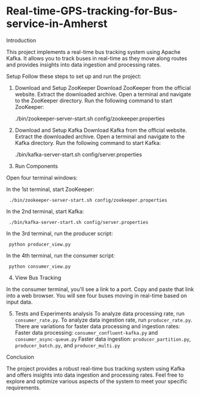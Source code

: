 # Real-time-GPS-tracking-for-Bus-service-in-Amherst

Introduction

This project implements a real-time bus tracking system using Apache Kafka. It allows you to track buses in real-time as they move along routes and provides insights into data ingestion and processing rates.


Setup
Follow these steps to set up and run the project:

1. Download and Setup ZooKeeper
Download ZooKeeper from the official website.
Extract the downloaded archive.
Open a terminal and navigate to the ZooKeeper directory.
Run the following command to start ZooKeeper:
   
     ./bin/zookeeper-server-start.sh config/zookeeper.properties
   

2. Download and Setup Kafka
Download Kafka from the official website.
Extract the downloaded archive.
Open a terminal and navigate to the Kafka directory.
Run the following command to start Kafka:
  
     ./bin/kafka-server-start.sh config/server.properties


3. Run Components

Open four terminal windows:

In the 1st terminal, start ZooKeeper:

     ./bin/zookeeper-server-start.sh config/zookeeper.properties


 In the 2nd terminal, start Kafka:

     ./bin/kafka-server-start.sh config/server.properties


In the 3rd terminal, run the producer script:

     python producer_view.py


In the 4th terminal, run the consumer script:
  
     python consumer_view.py


4. View Bus Tracking

In the consumer terminal, you'll see a link to a port. Copy and paste that link into a web browser.
You will see four buses moving in real-time based on input data.

5. Tests and Experiments analysis
   To analyze data processing rate, run `consumer_rate.py`.
   To analyze data ingestion rate, run `producer_rate.py`.
   There are variations for faster data processing and ingestion rates:
Faster data processing: `consumer_confluent-kafka.py` and `consumer_async-queue.py`
Faster data ingestion: `producer_partition.py`, `producer_batch.py`, and `producer_multi.py`


Conclusion

The project provides a robust real-time bus tracking system using Kafka and offers insights into data ingestion and processing rates. Feel free to explore and optimize various aspects of the system to meet your specific requirements.

